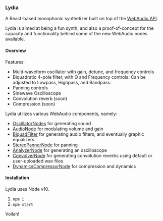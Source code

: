 ### Lydia

A React-based monophonic synthetizer built on top of the [WebAudio API](https://developer.mozilla.org/en-US/docs/Web/API/Web_Audio_API). 

Lydia is aimed at being a fun synth, and also a proof-of-concept for the capacity and functionality behind some of the new WebAudio nodes available.


#### Overview

Features:
- Multi-waveform oscillator with gain, detune, and frequency controls
- Biquadratic 4-pole filter, with Q and Frequency controls. Can be adjusted to Lowpass, Highpass, and Bandpass.
- Panning controls
- Sinewave Oscilloscope 
- Convolution reverb (soon)
- Compression (soon)

Lydia utilizes various WebAudio components, namely:

-   [OscillatorNodes](https://developer.mozilla.org/en-US/docs/Web/API/OscillatorNode) for generating sound
-   [AudioNode](https://developer.mozilla.org/en-US/docs/Web/API/AudioNode) for modulating volume and gain
-   [BiquadFilter](https://developer.mozilla.org/en-US/docs/Web/API/BiquadFilterNode) for generating audio filters, and eventually graphic equalizers
-   [StereoPannerNode](https://developer.mozilla.org/en-US/docs/Web/API/StereoPannerNode) for panning
-   [AnalyzerNode](https://developer.mozilla.org/en-US/docs/Web/API/AnalyserNode) for generating an oscilloscope
-   [ConvolverNode](https://developer.mozilla.org/en-US/docs/Web/API/ConvolverNode) for generating convolution reverbs using default or user-uploaded wav files
-   [DynamicsCompressorNode](https://developer.mozilla.org/en-US/docs/Web/API/DynamicsCompressorNode) for compression and dynamics

#### Installation

Lydia uses Node v10.

1. `npm i`
2. `npm start`

Voilah!
